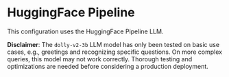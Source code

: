 # HuggingFace Pipeline

This configuration uses the HuggingFace Pipeline LLM.

**Disclaimer**: The `dolly-v2-3b` LLM model has only been tested on basic use cases, e.g., greetings and recognizing specific questions. On more complex queries, this model may not work correctly. Thorough testing and optimizations are needed before considering a production deployment.
